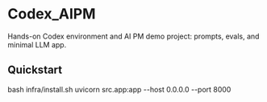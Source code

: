 # Codex_AIPM
Hands-on Codex environment and AI PM demo project: prompts, evals, and minimal LLM app.
## Quickstart
bash infra/install.sh
uvicorn src.app:app --host 0.0.0.0 --port 8000
